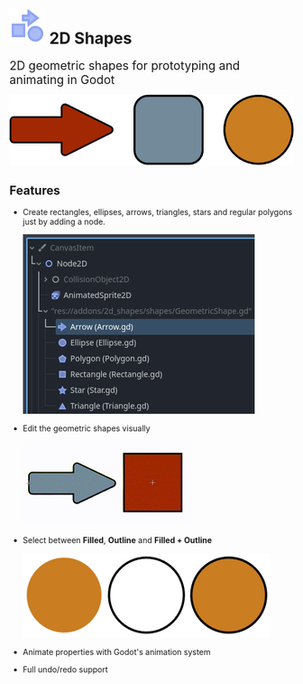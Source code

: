 # ![2d_shapes icon](./icon.svg) 2D Shapes 

<span style="font-size:1.5em;">2D geometric shapes for prototyping and animating in Godot
</span>

![2d_shapes banner](./docs/images/Banner.png)

## Features

- Create rectangles, ellipses, arrows, triangles, stars and regular polygons just by adding a node.

  ![alt text](./docs/images/readme-1.png)

- Edit the geometric shapes visually

  ![alt text](./docs/images/readme-2.gif)

- Select between **Filled**, **Outline** and **Filled + Outline**

  ![alt text](./docs/images/readme-3.png)

- Animate properties with Godot's animation system

- Full undo/redo support
